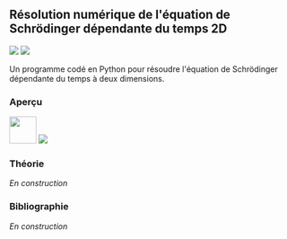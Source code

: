 ## Résolution numérique de l'équation de Schrödinger dépendante du temps 2D

![](https://img.shields.io/badge/Language-Python-blue.png) ![](https://img.shields.io/badge/Version-Stable-success.png)

Un programme codé en Python pour résoudre l'équation de Schrödinger dépendante du temps à deux dimensions.

### Aperçu

<p float="left">
  <img src="resources//2D_Schrodinger_Equation.gif"  width="48" />
  <img src="resources//3D_Schrodinger_Equation.gif" />
</p>

### Théorie

*En construction*

### Bibliographie

*En construction*
